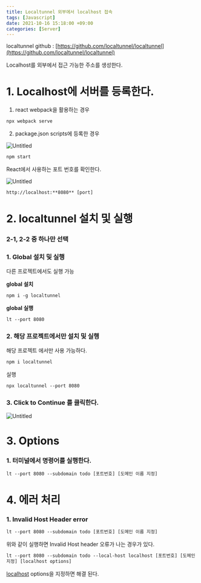```yaml
---
title: Localtunnel 외부에서 localhost 접속
tags: [Javascript]
date: 2021-10-16 15:18:00 +09:00
categories: [Server]
---
```


localtunnel github : [https://github.com/localtunnel/localtunnel](https://github.com/localtunnel/localtunnel)

Localhost를 외부에서 접근 가능한 주소를 생성한다.

# 1. Localhost에 서버를 등록한다.

1.  react webpack을 활용하는 경우

```html
npx webpack serve
```

2. package.json scripts에 등록한 경우

![Untitled](https://s3-us-west-2.amazonaws.com/secure.notion-static.com/101c3a2a-9e5e-4e98-b3e5-07928f74a62a/Untitled.png)

```html
npm start
```

React에서 사용하는 포트 번호를 확인한다.

![Untitled](Localtunnel%20%E1%84%8B%E1%85%AC%E1%84%87%E1%85%AE%E1%84%8B%E1%85%A6%E1%84%89%E1%85%A5%20localhost%20%E1%84%8C%E1%85%A5%E1%86%B8%E1%84%89%E1%85%A9%E1%86%A8%20248de45842eb45fab87b1b872f666d19/Untitled%201.png)

```html
http://localhost:**8080** [port]
```

# 2. localtunnel 설치 및 실행

### 2-1, 2-2 중 하나만 선택

### 1. Global 설치 및 실행

다른 프로젝트에서도 실행 가능

**global 설치**

```html
npm i -g localtunnel
```

**global 실행**

```html
lt --port 8080
```

### 2. 해당 프로젝트에서만 설치 및 실행

해당 프로젝트 에서만 사용 가능하다.

```html
npm i localtunnel
```

실행

```html
npx localtunnel --port 8080
```

### 3. Click to Continue 를 클릭한다.

![Untitled](Localtunnel%20%E1%84%8B%E1%85%AC%E1%84%87%E1%85%AE%E1%84%8B%E1%85%A6%E1%84%89%E1%85%A5%20localhost%20%E1%84%8C%E1%85%A5%E1%86%B8%E1%84%89%E1%85%A9%E1%86%A8%20248de45842eb45fab87b1b872f666d19/Untitled%202.png)

# 3. Options

### 1. 터미널에서 명령어를 실행한다.

```html
lt --port 8080 --subdomain todo [포트번호] [도메인 이름 지정]
```

# 4. 에러 처리

### 1. Invalid Host Header error

```html
lt --port 8080 --subdomain todo [포트번호] [도메인 이름 지정]
```

위와 같이 실행하면 Invalid Host header 오류가 나는 경우가 있다.

```html
lt --port 8080 --subdomain todo --local-host localhost [포트번호] [도메인 이름
지정] [localhost options]
```

[localhost](http://localhost) options을 지정하면 해결 된다.

